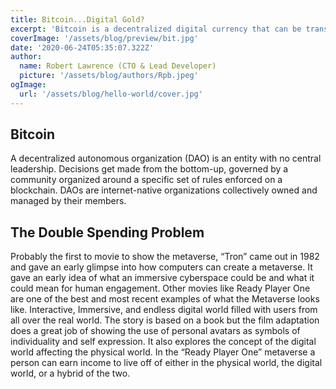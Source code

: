 ```yaml
---
title: Bitcoin...Digital Gold?
excerpt: 'Bitcoin is a decentralized digital currency that can be transferred on the peer-to-peer bitcoin network. Bitcoin transactions are verified by network nodes through cryptography and recorded in a public distributed ledger called a blockchain. ...'
coverImage: '/assets/blog/preview/bit.jpg'
date: '2020-06-24T05:35:07.322Z'
author: 
  name: Robert Lawrence (CTO & Lead Developer)
  picture: '/assets/blog/authors/Rpb.jpeg'
ogImage:
  url: '/assets/blog/hello-world/cover.jpg'
---
```

## Bitcoin
A decentralized autonomous organization (DAO) is an entity with no central leadership. Decisions get made from the bottom-up, governed by a community organized around a specific set of rules enforced on a blockchain. DAOs are internet-native organizations collectively owned and managed by their members.  

## The Double Spending Problem

Probably the first to movie to show the metaverse,  “Tron” came out in 1982  and gave an early glimpse into how computers can create a metaverse. It gave an early idea of what an immersive cyberspace could be and what it could mean for human engagement. Other movies like Ready Player One are one of the best and most recent examples of what the Metaverse looks like. Interactive, Immersive, and endless digital world filled with users from all over the real world. The story is based on a book but the film adaptation does a great job of showing the use of personal avatars as symbols of individuality and self expression. It also explores the concept of the digital world affecting the physical world. In the “Ready Player One” metaverse a person can earn income to live off of either in the physical world, the digital world, or a hybrid of the two. 
